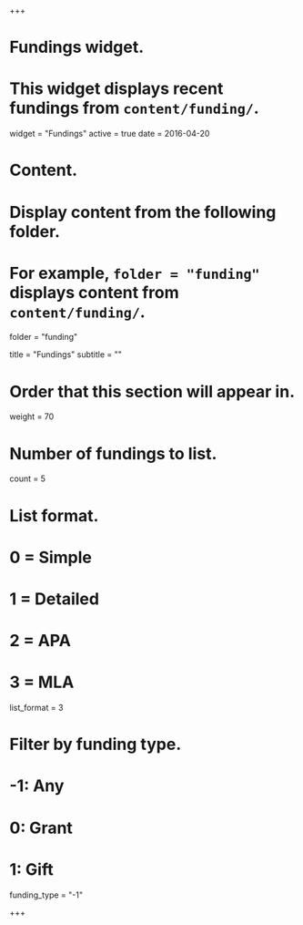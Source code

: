 +++
# Fundings widget.
# This widget displays recent fundings from `content/funding/`.
widget = "Fundings"
active = true
date = 2016-04-20

# Content.
# Display content from the following folder.
# For example, `folder = "funding"` displays content from `content/funding/`.
folder = "funding"

title = "Fundings"
subtitle = ""

# Order that this section will appear in.
weight = 70

# Number of fundings to list.
count = 5

# List format.
#   0 = Simple
#   1 = Detailed
#   2 = APA
#   3 = MLA
list_format = 3

# Filter by funding type.
# -1: Any
#  0: Grant
#  1: Gift
funding_type = "-1"

+++